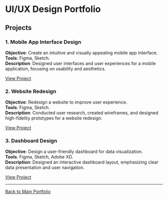 # UI/UX Design Portfolio

## Projects

### 1. Mobile App Interface Design
**Objective**: Create an intuitive and visually appealing mobile app interface.  
**Tools**: Figma, Sketch.  
**Description**: Designed user interfaces and user experiences for a mobile application, focusing on usability and aesthetics.

[View Project](#)

### 2. Website Redesign
**Objective**: Redesign a website to improve user experience.  
**Tools**: Figma, Sketch.  
**Description**: Conducted user research, created wireframes, and designed high-fidelity prototypes for a website redesign.

[View Project](#)

### 3. Dashboard Design
**Objective**: Design a user-friendly dashboard for data visualization.  
**Tools**: Figma, Sketch, Adobe XD.  
**Description**: Designed an interactive dashboard layout, emphasizing clear data presentation and user navigation.

[View Project](#)

---

[Back to Main Portfolio](https://github.com/tariqve)
